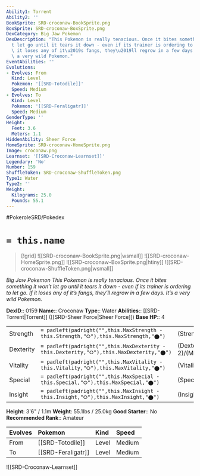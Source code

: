 ```yaml
---
Ability1: Torrent
Ability2: ''
BookSprite: SRD-croconaw-BookSprite.png
BoxSprite: SRD-croconaw-BoxSprite.png
DexCategory: Big Jaw Pokemon
DexDescription: "This Pokemon is really tenacious. Once it bites something it won\u2019\
  t let go until it tears it down - even if its trainer is ordering to let go. If\
  \ it loses any of it\u2019s fangs, they\u2019ll regrow in a few days. It\u2019s\
  \ a very wild Pokemon."
EventAbilities: ''
Evolutions:
- Evolves: From
  Kind: Level
  Pokemon: '[[SRD-Totodile]]'
  Speed: Medium
- Evolves: To
  Kind: Level
  Pokemon: '[[SRD-Feraligatr]]'
  Speed: Medium
GenderType: ''
Height:
  Feet: 3.6
  Meters: 1.1
HiddenAbility: Sheer Force
HomeSprite: SRD-croconaw-HomeSprite.png
Image: croconaw.png
Learnset: '[[SRD-Croconaw-Learnset]]'
Legendary: 'No'
Number: 159
ShuffleToken: SRD-croconaw-ShuffleToken.png
Type1: Water
Type2: ''
Weight:
  Kilograms: 25.0
  Pounds: 55.1
---
```


#PokeroleSRD/Pokedex

# `= this.name`

> [!grid]
> ![[SRD-croconaw-BookSprite.png|wsmall]]
> ![[SRD-croconaw-HomeSprite.png]]
> ![[SRD-croconaw-BoxSprite.png|htiny]]
> ![[SRD-croconaw-ShuffleToken.png|wsmall]]


*Big Jaw Pokemon*
*This Pokemon is really tenacious. Once it bites something it won’t let go until it tears it down - even if its trainer is ordering to let go. If it loses any of it’s fangs, they’ll regrow in a few days. It’s a very wild Pokemon.*

**DexID**:: 0159
**Name**:: Croconaw
**Type**:: Water
**Abilities**:: [[SRD-Torrent|Torrent]] ([[SRD-Sheer Force|Sheer Force]])
**Base HP**:: 4

|           |                                                                                        |                                          |
| --------- | -------------------------------------------------------------------------------------- | ---------------------------------------- |
| Strength  | `= padleft(padright("",this.MaxStrength - this.Strength,"⭘"),this.MaxStrength,"⬤")`    | (Strength::2)/(MaxStrength::5)   |
| Dexterity | `= padleft(padright("",this.MaxDexterity - this.Dexterity,"⭘"),this.MaxDexterity,"⬤")` | (Dexterity:: 2)/(MaxDexterity::4) |
| Vitality  | `= padleft(padright("",this.MaxVitality - this.Vitality,"⭘"),this.MaxVitality,"⬤")`    | (Vitality::2)/(MaxVitality::5)   |
| Special   | `= padleft(padright("",this.MaxSpecial - this.Special,"⭘"),this.MaxSpecial,"⬤")`       | (Special::2)/(MaxSpecial::4)     |
| Insight   | `= padleft(padright("",this.MaxInsight - this.Insight,"⭘"),this.MaxInsight,"⬤")`       | (Insight::2)/(MaxInsight::4)     |

**Height**: 3'6" / 1.1m
**Weight**: 55.1lbs / 25.0kg
**Good Starter**:: No
**Recommended Rank**:: Amateur

| Evolves   | Pokemon            | Kind   | Speed   |
|:----------|:-------------------|:-------|:--------|
| From      | [[SRD-Totodile]]   | Level  | Medium  |
| To        | [[SRD-Feraligatr]] | Level  | Medium  |

![[SRD-Croconaw-Learnset]]